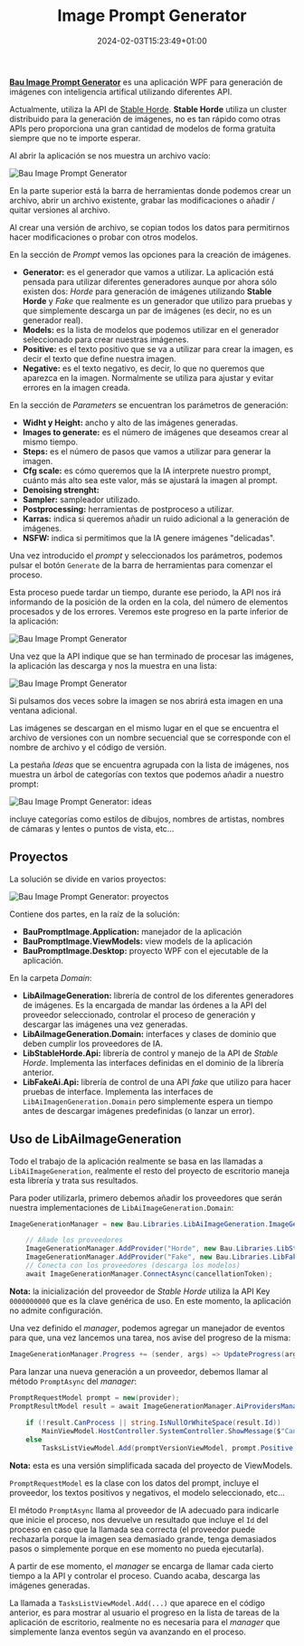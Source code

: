 ﻿---
title: Image Prompt Generator
date: 2024-02-03T15:23:49+01:00
---

**[Bau Image Prompt Generator](https://github.com/jbautistam/BauPromptImage)** es una aplicación WPF para generación 
de imágenes con inteligencia artifical utilizando diferentes API.

Actualmente, utiliza la API de [Stable Horde](https://stablehorde.net/). **Stable Horde** utiliza un cluster distribuido para la generación
de imágenes, no es tan rápido como otras APIs pero proporciona una gran cantidad de modelos de forma gratuita siempre que no te importe
esperar.

Al abrir la aplicación se nos muestra un archivo vacío:

![Bau Image Prompt Generator](/docs/prompt-image/images/bau-prompt-images-generator-1.png)

En la parte superior está la barra de herramientas donde podemos crear un archivo, abrir un archivo existente, grabar las modificaciones o
añadir / quitar versiones al archivo.

Al crear una versión de archivo, se copian todos los datos para permitirnos hacer modificaciones o probar con otros modelos.

En la sección de *Prompt* vemos las opciones para la creación de imágenes.

* **Generator:** es el generador que vamos a utilizar. La aplicación está pensada para utilizar diferentes generadores aunque por ahora sólo
existen dos: *Horde* para generación de imágenes utilizando **Stable Horde** y *Fake* que realmente es un generador que utilizo para pruebas
y que simplemente descarga un par de imágenes (es decir, no es un generador real).
* **Models:** es la lista de modelos que podemos utilizar en el generador seleccionado para crear nuestras imágenes.
* **Positive:** es el texto positivo que se va a utilizar para crear la imagen, es decir el texto que define nuestra imagen.
* **Negative:** es el texto negativo, es decir, lo que no queremos que aparezca en la imagen. Normalmente se utiliza para ajustar y evitar
errores en la imagen creada.

En la sección de *Parameters* se encuentran los parámetros de generación:

* **Widht y Height:** ancho y alto de las imágenes generadas.
* **Images to generate:** es el número de imágenes que deseamos crear al mismo tiempo.
* **Steps:** es el número de pasos que vamos a utilizar para generar la imagen.
* **Cfg scale:** es cómo queremos que la IA interprete nuestro prompt, cuánto más alto sea este valor, más se ajustará la imagen al prompt.
* **Denoising strenght:**
* **Sampler:** sampleador utilizado.
* **Postprocessing:** herramientas de postproceso a utilizar.
* **Karras:** indica si queremos añadir un ruido adicional a la generación de imágenes.
* **NSFW:** indica si permitimos que la IA genere imágenes "delicadas".

Una vez introducido el *prompt* y seleccionados los parámetros, podemos pulsar el botón `Generate` de la barra de herramientas para comenzar
el proceso.

Esta proceso puede tardar un tiempo, durante ese periodo, la API nos irá informando de la posición de la orden en la cola, del número de elementos
procesados y de los errores. Veremos este progreso en la parte inferior de la aplicación:

![Bau Image Prompt Generator](/docs/prompt-image/images/bau-prompt-images-generator-2.png)

Una vez que la API indique que se han terminado de procesar las imágenes, la aplicación las descarga y nos la muestra
en una lista:

![Bau Image Prompt Generator](/docs/prompt-image/images/bau-prompt-images-generator-3.png)

Si pulsamos dos veces sobre la imagen se nos abrirá esta imagen en una ventana adicional.

Las imágenes se descargan en el mismo lugar en el que se encuentra el archivo de versiones con un nombre secuencial que se corresponde con el nombre
de archivo y el código de versión.

La pestaña *Ideas* que se encuentra agrupada con la lista de imágenes, nos muestra un árbol de categorías con textos que 
podemos añadir a nuestro prompt:

![Bau Image Prompt Generator: ideas](/docs/prompt-image/images/bau-prompt-images-generator-4.png)

incluye categorías como estilos de dibujos, nombres de artistas, nombres de cámaras y lentes o puntos de vista, etc...

## Proyectos

La solución se divide en varios proyectos:

![Bau Image Prompt Generator: proyectos](/docs/prompt-image/images/bau-prompt-images-generator-5.png)

Contiene dos partes, en la raíz de la solución:

* **BauPromptImage.Application:** manejador de la aplicación
* **BauPromptImage.ViewModels:** view models de la aplicación
* **BauPromptImage.Desktop:** proyecto WPF con el ejecutable de la aplicación.

En la carpeta *Domain*:

* **LibAiImageGeneration:** librería de control de los diferentes generadores de imágenes. Es la
encargada de mandar las órdenes a la API del proveedor seleccionado, controlar el proceso de generación
y descargar las imágenes una vez generadas.
* **LibAiImageGeneration.Domain:** interfaces y clases de dominio que deben cumplir los proveedores de IA.
* **LibStableHorde.Api:** librería de control y manejo de la API de *Stable Horde*. Implementa las interfaces
definidas en el dominio de la librería anterior.
* **LibFakeAi.Api:** librería de control de una API *fake* que utilizo para hacer pruebas de interface. Implementa
las interfaces de `LibAiImagenGeneration.Domain` pero simplemente espera un tiempo antes de descargar imágenes
predefinidas (o lanzar un error).

## Uso de LibAiImageGeneration

Todo el trabajo de la aplicación realmente se basa en las llamadas a `LibAiImageGeneration`, realmente el resto del proyecto de escritorio
maneja esta librería y trata sus resultados.

Para poder utilizarla, primero debemos añadir los proveedores que serán nuestra implementaciones de `LibAiImageGeneration.Domain`:

```csharp
ImageGenerationManager = new Bau.Libraries.LibAiImageGeneration.ImageGenerationManager();

	// Añade los proveedores
	ImageGenerationManager.AddProvider("Horde", new Bau.Libraries.LibStableHorde.Api.StableHordeManager(new Uri("https://stablehorde.net"), "0000000000"));
	ImageGenerationManager.AddProvider("Fake", new Bau.Libraries.LibFakeAi.Api.FakeAiManager());
	// Conecta con los proveedores (descarga los modelos)
	await ImageGenerationManager.ConnectAsync(cancellationToken);
```

**Nota:** la inicialización del proveedor de *Stable Horde* utiliza la API Key `0000000000` que es la clave genérica de uso. En este momento, la aplicación
no admite configuración.

Una vez definido el *manager*, podemos agregar un manejador de eventos para que, una vez lancemos una tarea, nos avise del progreso de la misma:

```csharp
ImageGenerationManager.Progress += (sender, args) => UpdateProgress(args.Generation);
```

Para lanzar una nueva generación a un proveedor, debemos llamar al método `PromptAsync` del *manager*:

```csharp
PromptRequestModel prompt = new(provider);
PromptResultModel result = await ImageGenerationManager.AiProvidersManager.PromptAsync(prompt, cancellationToken);
		 
	if (!result.CanProcess || string.IsNullOrWhiteSpace(result.Id))
		MainViewModel.HostController.SystemController.ShowMessage($"Can't execute the prompt{Environment.NewLine}{result.Message}");
	else
		TasksListViewModel.Add(promptVersionViewModel, prompt.Positive, result.Id);
```

**Nota:** esta es una versión simplificada sacada del proyecto de ViewModels.

`PromptRequestModel` es la clase con los datos del prompt, incluye el proveedor, los textos positivos y negativos, el modelo seleccionado, etc...

El método `PromptAsync` llama al proveedor de IA adecuado para indicarle que inicie el proceso, nos devuelve un resultado que
incluye el `Id` del proceso en caso que la llamada sea correcta (el proveedor puede rechazarla porque la imagen sea demasiado grande, tenga demasiados
pasos o simplemente porque en ese momento no pueda ejecutarla).

A partir de ese momento, el *manager* se encarga de llamar cada cierto tiempo a la API y controlar el proceso. Cuando acaba, descarga las
imágenes generadas.

La llamada a `TasksListViewModel.Add(...)` que aparece en el código anterior, es para mostrar al usuario el progreso en la lista de tareas de la aplicación
de escritorio, realmente no es necesaria para el *manager* que simplemente lanza eventos según va avanzando en el proceso.

